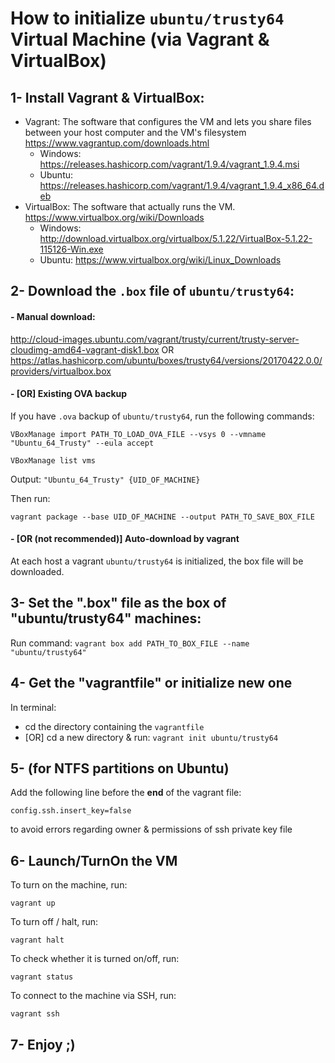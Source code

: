 
# How to initialize `ubuntu/trusty64` Virtual Machine (via Vagrant & VirtualBox)


## 1- Install Vagrant & VirtualBox:
- Vagrant:
    The software that configures the VM and lets you share files between your host computer and the VM's filesystem
    https://www.vagrantup.com/downloads.html
    - Windows: https://releases.hashicorp.com/vagrant/1.9.4/vagrant_1.9.4.msi
    - Ubuntu: https://releases.hashicorp.com/vagrant/1.9.4/vagrant_1.9.4_x86_64.deb
- VirtualBox:
    The software that actually runs the VM.
    https://www.virtualbox.org/wiki/Downloads
    - Windows: http://download.virtualbox.org/virtualbox/5.1.22/VirtualBox-5.1.22-115126-Win.exe
    - Ubuntu: https://www.virtualbox.org/wiki/Linux_Downloads



## 2- Download the `.box` file of `ubuntu/trusty64`:
#### - Manual download:
http://cloud-images.ubuntu.com/vagrant/trusty/current/trusty-server-cloudimg-amd64-vagrant-disk1.box
OR
https://atlas.hashicorp.com/ubuntu/boxes/trusty64/versions/20170422.0.0/providers/virtualbox.box
#### - [OR] Existing OVA backup
If you have `.ova` backup of `ubuntu/trusty64`, run the following commands:

`
VBoxManage import PATH_TO_LOAD_OVA_FILE --vsys 0 --vmname "Ubuntu_64_Trusty" --eula accept
`

`
VBoxManage list vms
`

Output: `"Ubuntu_64_Trusty" {UID_OF_MACHINE}`

Then run:

`
vagrant package --base UID_OF_MACHINE --output PATH_TO_SAVE_BOX_FILE
`

#### - [OR (not recommended)] Auto-download by vagrant
At each host a vagrant `ubuntu/trusty64` is initialized, the box file will be downloaded.


## 3- Set the ".box" file as the box of "ubuntu/trusty64" machines:
Run command:
`
vagrant box add PATH_TO_BOX_FILE --name "ubuntu/trusty64"
`


## 4- Get the "vagrantfile" or initialize new one
In terminal:
- cd the directory containing the `vagrantfile`
- [OR] cd a new directory & run: `vagrant init ubuntu/trusty64`


## 5- (for NTFS partitions on Ubuntu)
Add the following line before the **end** of the vagrant file:

`
config.ssh.insert_key=false
`

to avoid errors regarding owner & permissions of ssh private key file


## 6- Launch/TurnOn the VM

To turn on the machine, run:

`vagrant up`

To turn off / halt, run:

`vagrant halt`

To check whether it is turned on/off, run:

`vagrant status`

To connect to the machine via SSH, run:

`vagrant ssh`

## 7- Enjoy ;)

